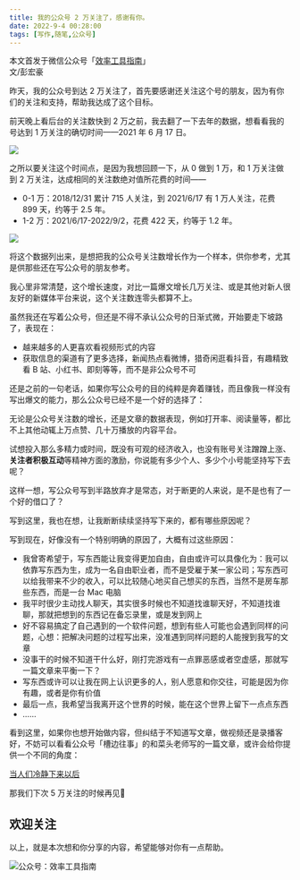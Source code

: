 ```yaml
---
title: 我的公众号 2 万关注了，感谢有你。                 
date: 2022-9-4 00:28:00               
tags: [写作,随笔,公众号]                                                                                     
--- 
```



本文首发于微信公众号「[效率工具指南](https://mp.weixin.qq.com/s?__biz=MzAxMjY0NTY5OA==&mid=2649920660&idx=1&sn=40fa9403cdbb738dffa463dc97d5d2a2&chksm=83a890b9b4df19af0325e3ed445a5ea82dba728b6db308e7fa3072dc8366a7177d22ff831d3a&token=1552293497&lang=zh_CN#rd)」       
文/彭宏豪   

昨天，我的公众号到达 2 万关注了，首先要感谢还关注这个号的朋友，因为有你们的关注和支持，帮助我达成了这个目标。   

前天晚上看后台的关注数快到 2 万之前，我去翻了一下去年的数据，想看看我的号达到 1 万关注的确切时间——2021 年 6 月 17 日。   

![](https://article-picbed-1302715071.cos.ap-guangzhou.myqcloud.com/2022/09/04/16620461317844.jpg)

之所以要关注这个时间点，是因为我想回顾一下，从 0 做到 1 万，和 1 万关注做到 2 万关注，达成相同的关注数绝对值所花费的时间——      

* 0-1 万：2018/12/31 累计 715 人关注，到 2021/6/17 有 1 万人关注，花费 899 天，约等于 2.5 年。     
* 1-2 万：2021/6/17-2022/9/2，花费 422 天，约等于 1.2 年。   

![](https://article-picbed-1302715071.cos.ap-guangzhou.myqcloud.com/2022/09/04/16622159960674.jpg)

将这个数据列出来，是想把我的公众号关注数增长作为一个样本，供你参考，尤其是供那些还在写公众号的朋友参考。       

我心里非常清楚，这个增长速度，对比一篇爆文增长几万关注、或是其他对新人很友好的新媒体平台来说，这个关注数连零头都算不上。    

虽然我还在写着公众号，但还是不得不承认公众号的日渐式微，开始要走下坡路了，表现在：   

* 越来越多的人更喜欢看视频形式的内容        
* 获取信息的渠道有了更多选择，新闻热点看微博，猎奇闲逛看抖音，有趣精致看 B 站、小红书、即刻等等，而不是非公众号不可         


还是之前的一句老话，如果你写公众号的目的纯粹是奔着赚钱，而且像我一样没有写出爆文的能力，那么公众号已经不是一个好的选择了：  

无论是公众号关注数的增长，还是文章的数据表现，例如打开率、阅读量等，都比不上其他动辄上万点赞、几十万播放的内容平台。     

试想投入那么多精力或时间，既没有可观的经济收入，也没有账号关注蹭蹭上涨、**关注者积极互动**等精神方面的激励，你说能有多少个人、多少个小号能坚持写下去呢？    

这样一想，写公众号写到半路放弃才是常态，对于断更的人来说，是不是也有了一个好的借口了？             

写到这里，我也在想，让我断断续续坚持写下来的，都有哪些原因呢？

写到现在，好像没有一个特别明确的原因了，大概有过这些原因：    

* 我曾寄希望于，写东西能让我变得更加自由，自由或许可以具像化为：我可以依靠写东西为生，成为一名自由职业者，而不是受雇于某一家公司；写东西可以给我带来不少的收入，可以比较随心地买自己想买的东西，当然不是房车那些东西，而是一台 Mac 电脑            
* 我平时很少主动找人聊天，其实很多时候也不知道找谁聊天好，不知道找谁聊，那就把想到的东西记在备忘录里，或是发到网上           
* 好不容易搞定了自己遇到的一个软件问题，想到有些人可能也会遇到同样的问题，心想：把解决问题的过程写出来，没准遇到同样问题的人能搜到我写的文章    
* 没事干的时候不知道干什么好，刚打完游戏有一点罪恶感或者空虚感，那就写一篇文章来平衡一下？   
* 写东西或许可以让我在网上认识更多的人，别人愿意和你交往，可能是因为你有趣，或者是你有价值   
* 最后一点，我希望当我离开这个世界的时候，能在这个世界上留下一点点东西    
* ……   



看到这里，如果你也想开始做内容，但纠结于不知道写文章，做视频还是录播客好，不妨可以看看公众号「槽边往事」的和菜头老师写的一篇文章，或许会给你提供一个不同的角度：    

[当人们冷静下来以后](https://mp.weixin.qq.com/s/_-S9XniDCA4hsVnl0leo1w)             



那我们下次 5 万关注的时候再见👋    


## 欢迎关注     

以上，就是本次想和你分享的内容，希望能够对你有一点帮助。     

![公众号：效率工具指南](https://article-picbed-1302715071.cos.ap-guangzhou.myqcloud.com/2021/05/28/gong-zhong-hao-wei-bu-er-wei-ma-dailogo.png)           



